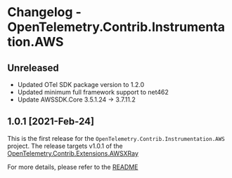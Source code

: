 # Changelog - OpenTelemetry.Contrib.Instrumentation.AWS

## Unreleased

* Updated OTel SDK package version to 1.2.0
* Updated minimum full framework support to net462
* Update AWSSDK.Core 3.5.1.24 -> 3.7.11.2

## 1.0.1 [2021-Feb-24]

This is the first release for the `OpenTelemetry.Contrib.Instrumentation.AWS`
project. The release targets v1.0.1 of the
[OpenTelemetry.Contrib.Extensions.AWSXRay](https://www.nuget.org/packages/OpenTelemetry.Contrib.Extensions.AWSXRay/)

For more details, please refer to the
[README](https://github.com/open-telemetry/opentelemetry-dotnet-contrib/blob/main/src/OpenTelemetry.Contrib.Instrumentation.AWS/README.md)
